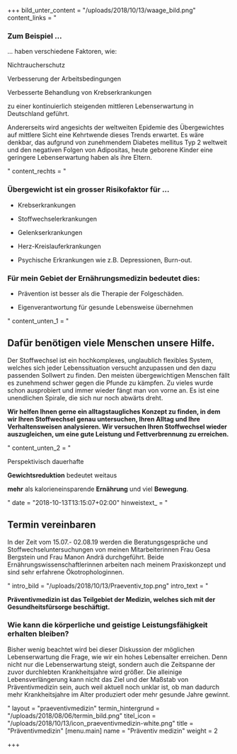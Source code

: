 +++
bild_unter_content = "/uploads/2018/10/13/waage_bild.png"
content_links = "<h3>Zum Beispiel ... </h3><p>... haben verschiedene Faktoren, wie:</p><p>Nichtraucherschutz</p><p>Verbesserung der Arbeitsbedingungen</p><p>Verbesserte Behandlung von Krebserkrankungen </p><p>zu einer kontinuierlich steigenden mittleren Lebenserwartung in Deutschland geführt.</p><p>Andererseits wird angesichts der weltweiten Epidemie des  Übergewichtes auf mittlere Sicht eine Kehrtwende dieses Trends erwartet. Es wäre denkbar, das aufgrund von zunehmendem Diabetes mellitus Typ 2 weltweit und den negativen Folgen von Adipositas, heute geborene Kinder eine geringere Lebenserwartung haben als ihre Eltern.</p>"
content_rechts = "<h3>Übergewicht ist ein grosser Risikofaktor für ...</h3><ul><li><p>Krebserkrankungen</p></li><li><p>Stoffwechselerkrankungen</p></li><li><p>Gelenkserkrankungen</p></li><li><p>Herz-Kreislauferkrankungen</p></li><li><p>Psychische Erkrankungen wie z.B. Depressionen, Burn-out.</p></li></ul><h3>Für mein Gebiet der Ernährungsmedizin bedeutet dies:</h3><ul><li><p>Prävention ist besser als die Therapie der Folgeschäden.</p></li><li><p>Eigenverantwortung für gesunde Lebensweise übernehmen</p></li></ul>"
content_unten_1 = "<h2>Dafür benötigen viele Menschen unsere Hilfe.</h2><p>Der Stoffwechsel ist ein hochkomplexes, unglaublich flexibles System, welches sich jeder Lebenssituation versucht anzupassen und den dazu passenden Sollwert zu finden. Den meisten übergewichtigen Menschen fällt es zunehmend schwer gegen die Pfunde zu kämpfen. Zu vieles wurde schon ausprobiert und immer wieder fängt man von vorne an. Es ist eine unendlichen Spirale, die sich nur noch abwärts dreht.</p><p><strong>Wir helfen Ihnen gerne ein alltagstaugliches Konzept zu finden, in dem wir Ihren Stoffwechsel genau untersuchen, Ihren Alltag und Ihre Verhaltensweisen analysieren. Wir versuchen Ihren Stoffwechsel wieder auszugleichen, um eine gute Leistung und Fettverbrennung zu erreichen.</strong></p>"
content_unten_2 = "<p>Perspektivisch dauerhafte </p><p><strong>Gewichtsreduktion</strong>  bedeutet weitaus </p><p><strong>mehr</strong> als kalorieneinsparende <strong>Ernährung</strong> und viel <strong>Bewegung</strong>.</p>"
date = "2018-10-13T13:15:07+02:00"
hinweistext_ = "<h2>Termin vereinbaren</h2><p>In der Zeit vom 15.07.- 02.08.19 werden die Beratungsgespräche und Stoffwechseluntersuchungen von meinen Mitarbeiterinnen Frau Gesa Bergstein und Frau Manon Andrä durchgeführt. Beide Ernährungswissenschaftlerinnen arbeiten nach meinem Praxiskonzept und sind sehr erfahrene Ökotrophologinnen.</p>"
intro_bild = "/uploads/2018/10/13/Praeventiv_top.png"
intro_text = "<p><strong>Präventivmedizin ist das Teilgebiet der Medizin, welches sich mit der Gesundheitsfürsorge beschäftigt.</strong></p><h3>Wie kann die körperliche und geistige Leistungsfähigkeit erhalten bleiben?</h3><p>Bisher wenig beachtet wird bei dieser Diskussion der möglichen Lebenserwartung die Frage, wie wir ein hohes Lebensalter erreichen. Denn nicht nur die Lebenserwartung steigt, sondern auch die Zeitspanne der zuvor durchlebten Krankheitsjahre wird größer. Die alleinige Lebensverlängerung kann nicht das Ziel und der Maßstab von Präventivmedizin sein, auch weil aktuell noch unklar ist, ob man dadurch mehr Krankheitsjahre im Alter produziert oder mehr gesunde Jahre gewinnt.</p>"
layout = "praeventivmedizin"
termin_hintergrund = "/uploads/2018/08/06/termin_bild.png"
titel_icon = "/uploads/2018/10/13/icon_praeventivmedizin-white.png"
title = "Präventivmedizin"
[menu.main]
name = "Präventiv medizin"
weight = 2

+++
